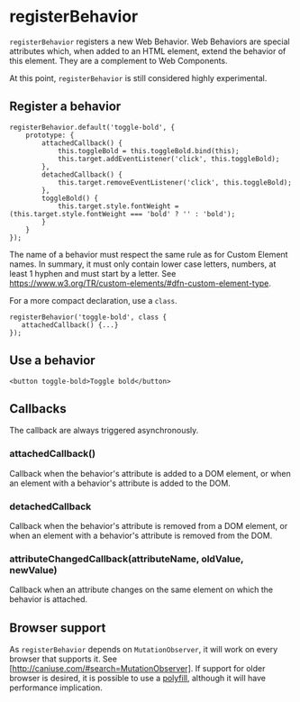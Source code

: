# registerBehavior

`registerBehavior` registers a new Web Behavior. Web Behaviors are special attributes which, when added to an HTML element, extend the behavior of this element. They are a complement to Web Components.

At this point, `registerBehavior` is still considered highly experimental.

## Register a behavior

```
registerBehavior.default('toggle-bold', {
    prototype: {
        attachedCallback() {
            this.toggleBold = this.toggleBold.bind(this);
            this.target.addEventListener('click', this.toggleBold);
        },
        detachedCallback() {
            this.target.removeEventListener('click', this.toggleBold);
        },
        toggleBold() {
            this.target.style.fontWeight = (this.target.style.fontWeight === 'bold' ? '' : 'bold');
        }
    }
});
```

The name of a behavior must respect the same rule as for Custom Element names. In summary, it must only contain lower
case letters, numbers, at least 1 hyphen and must start by a letter. See https://www.w3.org/TR/custom-elements/#dfn-custom-element-type.

For a more compact declaration, use a `class`.

```
registerBehavior('toggle-bold', class {
   attachedCallback() {...}
});
```

## Use a behavior

```
<button toggle-bold>Toggle bold</button>
```

## Callbacks

The callback are always triggered asynchronously.

### attachedCallback()

Callback when the behavior's attribute is added to a DOM element, or when an element with a behavior's attribute is
added to the DOM.

### detachedCallback

Callback when the behavior's attribute is removed from a DOM element, or when an element with a behavior's attribute is removed from the DOM.

### attributeChangedCallback(attributeName, oldValue, newValue)

Callback when an attribute changes on the same element on which the behavior is attached.

## Browser support

As `registerBehavior` depends on `MutationObserver`, it will work on every browser that supports it. See [http://caniuse.com/#search=MutationObserver]. If support for older browser is desired, it is possible to use a [polyfill](https://github.com/Polymer/MutationObservers), although it will have performance implication.
